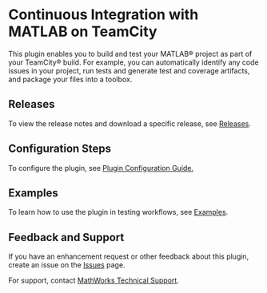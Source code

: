 # Continuous Integration with MATLAB on TeamCity
This plugin enables you to build and test your MATLAB&reg; project as part of your TeamCity&reg; build. For example, you can automatically identify any code issues in your project, run tests and generate test and coverage artifacts, and package your files into a toolbox.

## Releases
To view the release notes and download a specific release, see [Releases](https://github.com/mathworks/matlab-teamcity-plugin/releases). 

## Configuration Steps 
To configure the plugin, see [Plugin Configuration Guide.](/CONFIGDOC.md)

## Examples
To learn how to use the plugin in testing workflows, see [Examples](/examples/). 

## Feedback and Support
If you have an enhancement request or other feedback about this plugin, create an issue on the [Issues](https://github.com/mathworks/matlab-teamcity-plugin/issues) page.

For support, contact [MathWorks Technical Support](https://www.mathworks.com/support/contact_us.html).
